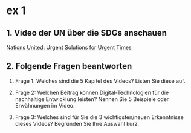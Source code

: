 # ex 1

## 1. Video der UN über die SDGs anschauen

[Nations United: Urgent Solutions for Urgent Times ](https://youtu.be/xVWHuJOmaEk)


## 2. Folgende Fragen beantworten

1. Frage 1: Welches sind die 5 Kapitel des Videos? Listen Sie diese auf.

2. Frage 2: Welchen Beitrag können Digital-Technologien für die nachhaltige Entwicklung leisten? Nennen Sie 5 Beispiele oder Erwähnungen im Video.

3. Frage 3: Welches sind für Sie die 3 wichtigsten/neuen Erkenntnisse dieses Videos? Begründen Sie Ihre Auswahl kurz.
